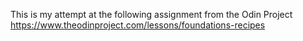 This is my attempt at the following assignment from the Odin Project
https://www.theodinproject.com/lessons/foundations-recipes
